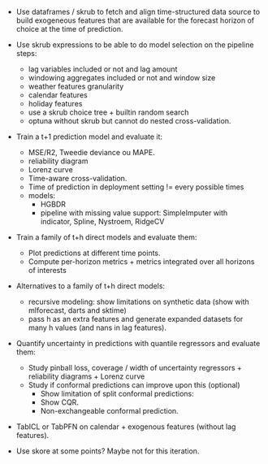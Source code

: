 - Use dataframes / skrub to fetch and align time-structured data source to
  build exogeneous features that are available for the forecast horizon of
  choice at the time of prediction.
- Use skrub expressions to be able to do model selection on the pipeline steps:
    - lag variables included or not and lag amount
    - windowing aggregates included or not and window size
    - weather features granularity
    - calendar features
    - holiday features
    - use a skrub choice tree + builtin random search
    - optuna without skrub but cannot do nested cross-validation.
- Train a t+1 prediction model and evaluate it:
    - MSE/R2, Tweedie deviance ou MAPE.
    - reliability diagram
    - Lorenz curve
    - Time-aware cross-validation.
    - Time of prediction in deployment setting != every possible times
    - models:
        - HGBDR
        - pipeline with missing value support: SimpleImputer with indicator, Spline, Nystroem, RidgeCV
- Train a family of t+h direct models and evaluate them:
    - Plot predictions at different time points.
    - Compute per-horizon metrics + metrics integrated over all horizons of interests
- Alternatives to a family of t+h direct models:
    - recursive modeling: show limitations on synthetic data (show with mlforecast, darts and sktime)
    - pass h as an extra features and generate expanded datasets for many h values (and nans in lag features).
- Quantify uncertainty in predictions with quantile regressors and evaluate them:
    - Study pinball loss, coverage / width of uncertainty regressors + reliability diagrams + Lorenz curve
    - Study if conformal predictions can improve upon this (optional)
        - Show limitation of split conformal predictions: 
        - Show CQR.
        - Non-exchangeable conformal prediction.
- TabICL or TabPFN on calendar + exogenous features (without lag features).

- Use skore at some points? Maybe not for this iteration.
